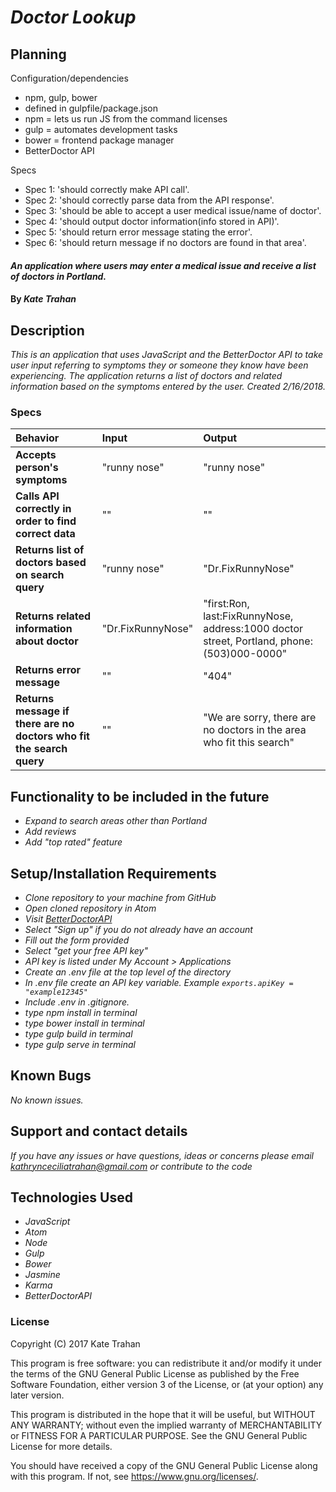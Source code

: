 # _Doctor Lookup_

## Planning

Configuration/dependencies
  * npm, gulp, bower
  * defined in gulpfile/package.json
  * npm = lets us run JS from the command licenses
  * gulp = automates development tasks
  * bower = frontend package manager
  * BetterDoctor API

Specs
  * Spec 1: 'should correctly make API call'.
  * Spec 2: 'should correctly parse data from the API response'.
  * Spec 3: 'should be able to accept a user medical issue/name of doctor'.
  * Spec 4: 'should output doctor information(info stored in API)'.
  * Spec 5: 'should return error message stating the error'.
  * Spec 6: 'should return message if no doctors are found in that area'.

#### _An application where users may enter a medical issue and receive a list of doctors in Portland._

#### By _**Kate Trahan**_

## Description

_This is an application that uses JavaScript and the BetterDoctor API to take user input referring to symptoms they or someone they know have been experiencing. The application returns a list of doctors and related information based on the symptoms entered by the user. Created 2/16/2018._

### Specs
| Behavior | Input | Output |
| :-------------     | :------------- | :-------------
| **Accepts person's symptoms**| "runny nose" | "runny nose" |
| **Calls API correctly in order to find correct data**| "" | "" |
| **Returns list of doctors based on search query**| "runny nose" | "Dr.FixRunnyNose"|
| **Returns related information about doctor** |"Dr.FixRunnyNose"| "first:Ron, last:FixRunnyNose, address:1000 doctor street, Portland, phone:(503)000-0000"|
| **Returns error message** |""|"404"|
| **Returns message if there are no doctors who fit the search query** |""| "We are sorry, there are no doctors in the area who fit this search"|

## Functionality to be included in the future
* _Expand to search areas other than Portland_
* _Add reviews_
* _Add "top rated" feature_

## Setup/Installation Requirements

* _Clone repository to your machine from GitHub_
* _Open cloned repository in Atom_
* _Visit [BetterDoctorAPI](https://developer.betterdoctor.com/)_
* _Select "Sign up" if you do not already have an account_
* _Fill out the form provided_
* _Select "get your free API key"_
* _API key is listed under My Account > Applications_
* _Create an .env file at the top level of the directory_
* _In .env file create an API key variable. Example ```exports.apiKey = "example12345"```_
* _Include .env in .gitignore._
* _type npm install in terminal_
* _type bower install in terminal_
* _type gulp build in terminal_
* _type gulp serve in terminal_

## Known Bugs

_No known issues._

## Support and contact details

_If you have any issues or have questions, ideas or concerns please email kathrynceciliatrahan@gmail.com or contribute to the code_

## Technologies Used

* _JavaScript_
* _Atom_
* _Node_
* _Gulp_
* _Bower_
* _Jasmine_
* _Karma_
* _BetterDoctorAPI_

### License
Copyright (C) 2017 Kate Trahan

This program is free software: you can redistribute it and/or modify it under the terms of the GNU General Public License as published by the Free Software Foundation, either version 3 of the License, or (at your option) any later version.

This program is distributed in the hope that it will be useful, but WITHOUT ANY WARRANTY; without even the implied warranty of MERCHANTABILITY or FITNESS FOR A PARTICULAR PURPOSE. See the GNU General Public License for more details.

You should have received a copy of the GNU General Public License along with this program. If not, see https://www.gnu.org/licenses/.
